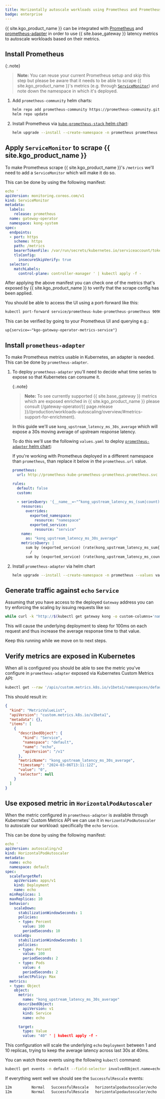 ```yaml
---
title: Horizontally autoscale workloads using Prometheus and Prometheus adapter
badge: enterprise
---
```


{{ site.kgo_product_name }} can be integrated with [Prometheus](https://prometheus.io/)
and [prometheus-adapter](https://github.com/kubernetes-sigs/prometheus-adapter)
in order to use {{ site.base_gateway }} latency metrics to autoscale workloads
based on their metrics.

## Install Prometheus

{:.note}
> **Note:** You can reuse your current Prometheus setup and skip this step
> but please be aware that it needs to be able to scrape {{ site.kgo_product_name }}'s metrics
> (e.g. through [`ServiceMonitor`][service_monitor]) and note down the namespace
> in which it's deployed.

[service_monitor]: https://github.com/prometheus-operator/prometheus-operator/blob/release-0.53/Documentation/api.md#servicemonitor

1. Add `prometheus-community` helm charts:

   ```bash
   helm repo add prometheus-community https://prometheus-community.github.io/helm-charts
   helm repo update
   ```

1. Install Prometheus via [`kube-prometheus-stack` helm chart](https://artifacthub.io/packages/helm/prometheus-community/kube-prometheus-stack):

   ```bash
   helm upgrade --install --create-namespace -n prometheus prometheus prometheus-community/kube-prometheus-stack
   ```

## Apply `ServiceMonitor` to scrape {{ site.kgo_product_name }}

To make Prometheus scrape {{ site.kgo_product_name }}'s `/metrics` we'll need to add a `ServiceMonitor` which will
make it do so.

This can be done by using the following manifest:

```yaml
echo '
apiVersion: monitoring.coreos.com/v1
kind: ServiceMonitor
metadata:
  labels:
    release: prometheus
  name: gateway-operator
  namespace: kong-system
spec:
  endpoints:
  - port: https
    scheme: https
    path: /metrics
    bearerTokenFile: /var/run/secrets/kubernetes.io/serviceaccount/token
    tlsConfig:
      insecureSkipVerify: true
  selector:
    matchLabels:
      control-plane: controller-manager ' | kubectl apply -f -
```

After applying the above manifest you can check one of the metrics that's exposed by {{ site.kgo_product_name }}
to verify that the scrape config has been applied.

You should be able to access the UI using a port-forward like this:

```bash
kubectl port-forward service/prometheus-kube-prometheus-prometheus 9090:9090 -n prometheus
```

This can be verified by going to your Prometheus UI and querying e.g.:

```
up{service=~"kgo-gateway-operator-metrics-service"}
```

## Install `prometheus-adapter`

To make Prometheus metrics usable in Kubernetes, an adapter is needed.
This can be done by `prometheus-adapter`.

1. To deploy `prometheus-adapter` you'll need to decide what time series to expose so that Kubernetes can consume it.

   {:.note}
   > **Note:** To see currently supported {{ site.base_gateway }} metrics which are exposed enriched in {{ site.kgo_product_name }}
   > please consult (/gateway-operator/{{ page.release }}//production/workloads-autoscaling/overview/#metrics-support-for-enrichment).

   In this guide we'll use `kong_upstream_latency_ms_30s_average` which will expose a 30s moving average of upstream response latency.

   To do this we'll use the following `values.yaml` to deploy [`prometheus-adapter` helm chart][prom-adapter-chart]:

   [prom-adapter-chart]: https://artifacthub.io/packages/helm/prometheus-community/prometheus-adapter

   If you're working with Prometheus deployed in a different namespace than `prometheus`, than replace it below in the `prometheus.url` value.

   ```yaml
   prometheus:
     url: http://prometheus-kube-prometheus-prometheus.prometheus.svc

   rules:
     default: false
     custom:
       
     - seriesQuery: '{__name__=~"^kong_upstream_latency_ms_(sum|count)",kubernetes_namespace!="",kubernetes_name!="",kubernetes_kind!=""}'
       resources:
         overrides:
           exported_namespace:
             resource: "namespace"
           exported_service:
             resource: "service"
       name:
         as: "kong_upstream_latency_ms_30s_average"
       metricsQuery: |
         sum by (exported_service) (rate(kong_upstream_latency_ms_sum{<<.LabelMatchers>>}[30s:5s]))
           /
         sum by (exported_service) (rate(kong_upstream_latency_ms_count{<<.LabelMatchers>>}[30s:5s]))
   ```

1. Install `prometheus-adapter` via helm chart

   ```bash
   helm upgrade --install --create-namespace -n prometheus --values values.yaml prometheus-adapter prometheus-community/prometheus-adapter
   ```

## Generate traffic against `echo` `Service`

Assuming that you have access to the deployed `Gateway` address you can try enforcing the scaling by issuing requests like so:

```bash
while curl -k "http://$(kubectl get gateway kong -o custom-columns='name:.status.addresses[0].value' --no-headers -n default)/echo/shell?cmd=sleep%200.1" ; do sleep 1; done
```

This will cause the underlying deployment to sleep for 100ms on each request and thus increase the average response time to that value.

Keep this running while we move on to next steps.

## Verify metrics are exposed in Kubernetes

When all is configured you should be able to see the metric you've configure in `prometheus-adapter` exposed via Kubernetes Custom Metrics API:

```bash
kubectl get --raw '/apis/custom.metrics.k8s.io/v1beta1/namespaces/default/services/echo/kong_upstream_latency_ms_30s_average' | jq
```

This should result in:

```json
{
  "kind": "MetricValueList",
  "apiVersion": "custom.metrics.k8s.io/v1beta1",
  "metadata": {},
  "items": [
    {
      "describedObject": {
        "kind": "Service",
        "namespace": "default",
        "name": "echo",
        "apiVersion": "/v1"
      },
      "metricName": "kong_upstream_latency_ms_30s_average",
      "timestamp": "2024-03-06T13:11:12Z",
      "value": "0",
      "selector": null
    }
  ]
}
```

## Use exposed metric in `HorizontalPodAutoscaler`

When the metric configured in `prometheus-adapter` is available through Kubernetes' Custom Metrics API
we can use it in `HorizontalPodAutoscaler` to autoscale our workload: specifically the `echo` `Service`.

This can be done by using the following manifest:

```yaml
echo '
apiVersion: autoscaling/v2
kind: HorizontalPodAutoscaler
metadata:
  name: echo
  namespace: default
spec:
  scaleTargetRef:
    apiVersion: apps/v1
    kind: Deployment
    name: echo
  minReplicas: 1
  maxReplicas: 10
  behavior:
    scaleDown:
      stabilizationWindowSeconds: 1
      policies:
      - type: Percent
        value: 100
        periodSeconds: 10
    scaleUp:
      stabilizationWindowSeconds: 1
      policies:
      - type: Percent
        value: 100
        periodSeconds: 2
      - type: Pods
        value: 4
        periodSeconds: 2
      selectPolicy: Max
  metrics:
  - type: Object
    object:
      metric:
        name: "kong_upstream_latency_ms_30s_average"
      describedObject:
        apiVersion: v1
        kind: Service
        name: echo

      target:
        type: Value
        value: "40" ' | kubectl apply -f -
```

This configuration will scale the underlying `echo` `Deployment` between 1 and 10 replicas, trying to keep the average latency
across last 30s at 40ms.

You can watch those events using the following `kubectl` command:

```bash
kubectl get events -n default --field-selector involvedObject.name=echo --field-selector involvedObject.kind=HorizontalPodAutoscaler -w
```

If everything went well we should see the `SuccessfulRescale` events:

```bash
12m         Normal   SuccessfulRescale   horizontalpodautoscaler/echo   New size: 5; reason: Service metric kong_upstream_latency_ms_30s_average above target
12m         Normal   SuccessfulRescale   horizontalpodautoscaler/echo   New size: 10; reason: Service metric kong_upstream_latency_ms_30s_average above target
```
